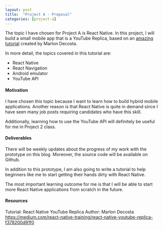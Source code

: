 ```yaml
---
layout: post
title:  "Project A - Proposal"
categories: [project-a]
---
```


The topic I have chosen for Project A is React Native. In this project, I will build a small mobile app that is a YouTube Replica, based on an [amazing tutorial](https://medium.com/react-native-training/react-native-youtube-replica-f378200d91f0) created by Marlon Decosta.

In more detail, the topics covered in this tutorial are:

* React Native
* React Navigation
* Android emulator
* YouTube API

#### Motivation

I have chosen this topic because I want to learn how to build hybrid mobile applications. Another reason is that React Native is quite in demand since I have seen many job posts requiring candidates who have this skill.

Additionally, learning how to use the YouTube API will definitely be useful for me in Project 2 class. 

#### Deliverables

There will be weekly updates about the progress of my work with the prototype on this blog. Moreover, the source code will be available on Github.

In addition to this prototype, I am also going to write a tutorial to help beginners like me to start getting their hands dirty with React Native.

The most important learning outcome for me is that I will be able to start more React Native applications from scratch in the future. 

#### Resources

Tutorial: React Native YouTube Replica
Author: Marlon Decosta
https://medium.com/react-native-training/react-native-youtube-replica-f378200d91f0

